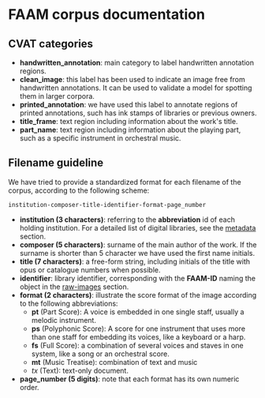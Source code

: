 # FAAM corpus documentation

## CVAT categories

- **handwritten_annotation**: main category to label handwritten annotation regions.
- **clean_image**: this label has been used to indicate an image free from handwritten annotations. It can be used to validate a model for spotting them in larger corpora.
- **printed_annotation**: we have used this label to annotate regions of printed annotations, such has ink stamps of libraries or previous owners.
- **title_frame**: text region including information about the work's title. 
- **part_name**: text region including information about the playing part, such as a specific instrument in orchestral music.
## Filename guideline

We have tried to provide a standardized format for each filename of the corpus, according to the following scheme:

```
institution-composer-title-identifier-format-page_number
```

- **institution (3 characters)**: referring to the **abbreviation**  id of each holding institution. For a detailed list of digital libraries, see the [metadata](../metadata) section. 
- **composer (5 characters)**: surname of the main author of the work. If the surname is shorter than 5 character we have used the first name initials.
- **title (7 characters)**: a free-form string, including initials of the title with opus or catalogue numbers when possible.
- **identifier**: library identifier, corresponding with the **FAAM-ID** naming the object in the [raw-images](../raw-images) section. 
- **format (2 characters)**: illustrate the score format of the image according to the following abbreviations:
	- **pt** (Part Score): A voice is embedded in one single staff, usually a melodic instrument.
	- **ps** (Polyphonic Score): A score for one instrument that uses more than one staff for embedding its voices, like a keyboard or a harp.
	- **fs** (Full Score): a combination of several voices and staves in one system, like a song or an orchestral score.
	- **mt** (Music Treatise): combination of text and music
	- *tx* (Text): text-only document.
- **page_number (5 digits)**: note that each format has its own numeric order.
